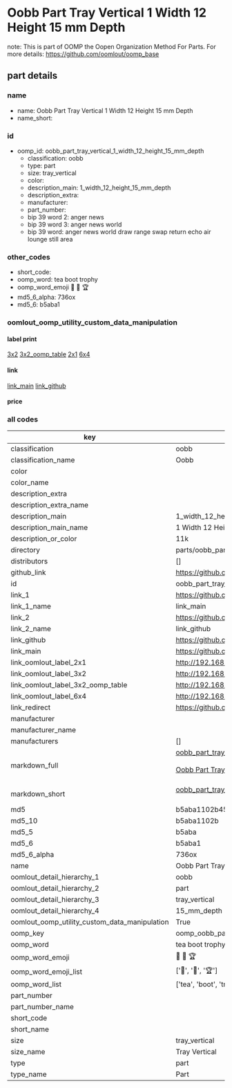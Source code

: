 # Oobb Part Tray Vertical 1 Width 12 Height 15 mm Depth  

note: This is part of OOMP the Oopen Organization Method For Parts. For more details: https://github.com/oomlout/oomp_base

##  part details
  







### name
* name: Oobb Part Tray Vertical 1 Width 12 Height 15 mm Depth
* name_short: 
### id
* oomp_id: oobb_part_tray_vertical_1_width_12_height_15_mm_depth
  * classification: oobb
  * type: part
  * size: tray_vertical
  * color: 
  * description_main: 1_width_12_height_15_mm_depth
  * description_extra: 
  * manufacturer: 
  * part_number: 
  * bip 39 word 2: anger news
  * bip 39 word 3: anger news world
  * bip 39 word: anger news world draw range swap return echo air lounge still area

### other_codes
* short_code: 
* oomp_word: tea boot trophy
* oomp_word_emoji :tea: :boot: :trophy:
* md5_6_alpha: 736ox
* md5_6: b5aba1






### oomlout_oomp_utility_custom_data_manipulation
#### label print
[3x2](http://192.168.1.245:1112/?label=oomp%20736ox)
[3x2_oomp_table](http://192.168.1.108:1112/?label=oomp%20736ox)
[2x1](http://192.168.1.242:1112/?label=oomp%20736ox)
[6x4](http://192.168.1.55:1112/?label=oomp%20736ox)    

#### link

[link_main](https://github.com/oomlout/oomlout_oomp_version_1_messy/tree/main/parts/oobb_part_tray_vertical_1_width_12_height_15_mm_depth) [link_github](https://github.com/oomlout/oomlout_oomp_version_1_messy/tree/main/parts/oobb_part_tray_vertical_1_width_12_height_15_mm_depth)                             

#### price







### all codes 
| key | value |  
| --- | --- |  
| classification | oobb |  
| classification_name | Oobb |  
| color |  |  
| color_name |  |  
| description_extra |  |  
| description_extra_name |  |  
| description_main | 1_width_12_height_15_mm_depth |  
| description_main_name | 1 Width 12 Height 15 mm Depth |  
| description_or_color | 11k |  
| directory | parts/oobb_part_tray_vertical_1_width_12_height_15_mm_depth |  
| distributors | [] |  
| github_link | https://github.com/oomlout/oomlout_oomp_part_src/tree/main/parts/oobb_part_tray_vertical_1_width_12_height_15_mm_depth |  
| id | oobb_part_tray_vertical_1_width_12_height_15_mm_depth |  
| link_1 | https://github.com/oomlout/oomlout_oomp_version_1_messy/tree/main/parts/oobb_part_tray_vertical_1_width_12_height_15_mm_depth |  
| link_1_name | link_main |  
| link_2 | https://github.com/oomlout/oomlout_oomp_version_1_messy/tree/main/parts/oobb_part_tray_vertical_1_width_12_height_15_mm_depth |  
| link_2_name | link_github |  
| link_github | https://github.com/oomlout/oomlout_oomp_version_1_messy/tree/main/parts/oobb_part_tray_vertical_1_width_12_height_15_mm_depth |  
| link_main | https://github.com/oomlout/oomlout_oomp_version_1_messy/tree/main/parts/oobb_part_tray_vertical_1_width_12_height_15_mm_depth |  
| link_oomlout_label_2x1 | http://192.168.1.242:1112/?label=oomp%20736ox |  
| link_oomlout_label_3x2 | http://192.168.1.245:1112/?label=oomp%20736ox |  
| link_oomlout_label_3x2_oomp_table | http://192.168.1.108:1112/?label=oomp%20736ox |  
| link_oomlout_label_6x4 | http://192.168.1.55:1112/?label=oomp%20736ox |  
| link_redirect | https://github.com/oomlout/oomlout_oomp_version_1_messy/tree/main/parts/oobb_part_tray_vertical_1_width_12_height_15_mm_depth |  
| manufacturer |  |  
| manufacturer_name |  |  
| manufacturers | [] |  
| markdown_full | [oobb_part_tray_vertical_1_width_12_height_15_mm_depth](none)<br>[](none)<br>[Oobb Part Tray Vertical 1 Width 12 Height 15 Mm Depth](none)<br><br> |  
| markdown_short | [oobb_part_tray_vertical_1_width_12_height_15_mm_depth](none)<br><br> |  
| md5 | b5aba1102b45f7076d58e427fb654845 |  
| md5_10 | b5aba1102b |  
| md5_5 | b5aba |  
| md5_6 | b5aba1 |  
| md5_6_alpha | 736ox |  
| name | Oobb Part Tray Vertical 1 Width 12 Height 15 mm Depth |  
| oomlout_detail_hierarchy_1 | oobb |  
| oomlout_detail_hierarchy_2 | part |  
| oomlout_detail_hierarchy_3 | tray_vertical |  
| oomlout_detail_hierarchy_4 | 15_mm_depth |  
| oomlout_oomp_utility_custom_data_manipulation | True |  
| oomp_key | oomp_oobb_part_tray_vertical_1_width_12_height_15_mm_depth |  
| oomp_word | tea boot trophy |  
| oomp_word_emoji | :tea: :boot: :trophy: |  
| oomp_word_emoji_list | [':tea:', ':boot:', ':trophy:'] |  
| oomp_word_list | ['tea', 'boot', 'trophy'] |  
| part_number |  |  
| part_number_name |  |  
| short_code |  |  
| short_name |  |  
| size | tray_vertical |  
| size_name | Tray Vertical |  
| type | part |  
| type_name | Part |  
